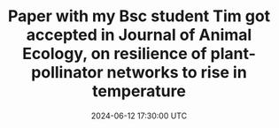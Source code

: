 ---
title: "Paper with my Bsc student Tim got accepted in  <strong> Journal of Animal Ecology,</strong> on resilience of plant-pollinator networks to rise in temperature"
date: 2024-06-12 17:30:00 UTC
---